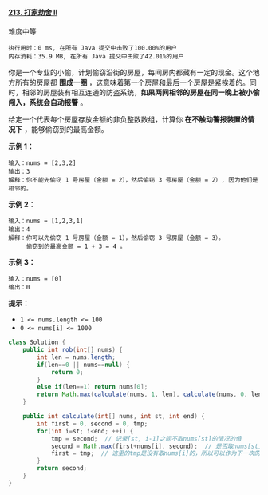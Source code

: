 #### [213. 打家劫舍 II](https://leetcode-cn.com/problems/house-robber-ii/)

难度中等

```
执行用时：0 ms, 在所有 Java 提交中击败了100.00%的用户
内存消耗：35.9 MB, 在所有 Java 提交中击败了42.01%的用户
```

你是一个专业的小偷，计划偷窃沿街的房屋，每间房内都藏有一定的现金。这个地方所有的房屋都 **围成一圈** ，这意味着第一个房屋和最后一个房屋是紧挨着的。同时，相邻的房屋装有相互连通的防盗系统，**如果两间相邻的房屋在同一晚上被小偷闯入，系统会自动报警** 。

给定一个代表每个房屋存放金额的非负整数数组，计算你 **在不触动警报装置的情况下** ，能够偷窃到的最高金额。

 

**示例 1：**

```
输入：nums = [2,3,2]
输出：3
解释：你不能先偷窃 1 号房屋（金额 = 2），然后偷窃 3 号房屋（金额 = 2）, 因为他们是相邻的。
```

**示例 2：**

```
输入：nums = [1,2,3,1]
输出：4
解释：你可以先偷窃 1 号房屋（金额 = 1），然后偷窃 3 号房屋（金额 = 3）。
     偷窃到的最高金额 = 1 + 3 = 4 。
```

**示例 3：**

```
输入：nums = [0]
输出：0
```

 

**提示：**

- `1 <= nums.length <= 100`
- `0 <= nums[i] <= 1000`

```java
class Solution {
    public int rob(int[] nums) {
        int len = nums.length;
        if(len==0 || nums==null) {
            return 0;
        }
        else if(len==1) return nums[0];
        return Math.max(calculate(nums, 1, len), calculate(nums, 0, len-1)); // 取起点或者终点
    }

    public int calculate(int[] nums, int st, int end) {
        int first = 0, second = 0, tmp;
        for(int i=st; i<end; ++i) {
            tmp = second;  // 记录[st, i-1]之间不取nums[st]的情况的值
            second = Math.max(first+nums[i], second);  // 是否取nums[st]两种情况到i的最大值
            first = tmp;  // 这里的tmp是没有取nums[i]的，所以可以作为下一次的first去判断是否要加nums[i+1]
        }
        return second;
    }
}
```

